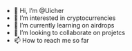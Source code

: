 - 👋 Hi, I’m @Uicher
- 👀 I’m interested in cryptocurrencies
- 🌱 I’m currently learning on airdrops
- 💞️ I’m looking to collaborate on projetcs
- 📫 How to reach me so far

<!---
Uicher/Uicher is a ✨ special ✨ repository because its `README.md` (this file) appears on your GitHub profile.
You can click the Preview link to take a look at your changes.
--->
